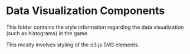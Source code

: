 # Data Visualization Components

This folder contains the style information regarding the data visualization (such as histograms) in the game.

This mostly involves styling of the d3.js SVG elements.
